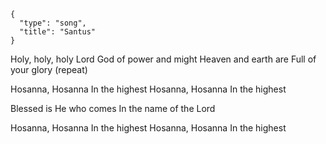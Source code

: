 ```
{
  "type": "song",
  "title": "Santus"
}
```

Holy, holy, holy Lord
God of power and might
Heaven and earth are
Full of your glory (repeat)

Hosanna, Hosanna
In the highest
Hosanna, Hosanna
In the highest

Blessed is He who comes
In the name of the Lord

Hosanna, Hosanna
In the highest
Hosanna, Hosanna
In the highest
